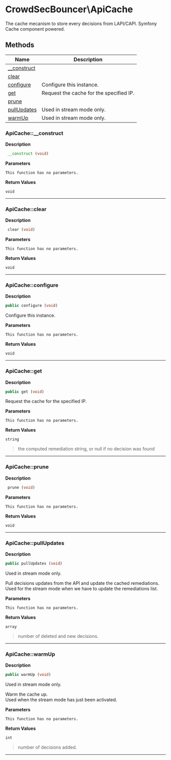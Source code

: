 # CrowdSecBouncer\ApiCache  

The cache mecanism to store every decisions from LAPI/CAPI. Symfony Cache component powered.





## Methods

| Name | Description |
|------|-------------|
|[__construct](#apicache__construct)||
|[clear](#apicacheclear)||
|[configure](#apicacheconfigure)|Configure this instance.|
|[get](#apicacheget)|Request the cache for the specified IP.|
|[prune](#apicacheprune)||
|[pullUpdates](#apicachepullupdates)|Used in stream mode only.|
|[warmUp](#apicachewarmup)|Used in stream mode only.|




### ApiCache::__construct  

**Description**

```php
 __construct (void)
```

 

 

**Parameters**

`This function has no parameters.`

**Return Values**

`void`


<hr />


### ApiCache::clear  

**Description**

```php
 clear (void)
```

 

 

**Parameters**

`This function has no parameters.`

**Return Values**

`void`


<hr />


### ApiCache::configure  

**Description**

```php
public configure (void)
```

Configure this instance. 

 

**Parameters**

`This function has no parameters.`

**Return Values**

`void`


<hr />


### ApiCache::get  

**Description**

```php
public get (void)
```

Request the cache for the specified IP. 

 

**Parameters**

`This function has no parameters.`

**Return Values**

`string`

> the computed remediation string, or null if no decision was found


<hr />


### ApiCache::prune  

**Description**

```php
 prune (void)
```

 

 

**Parameters**

`This function has no parameters.`

**Return Values**

`void`


<hr />


### ApiCache::pullUpdates  

**Description**

```php
public pullUpdates (void)
```

Used in stream mode only. 

Pull decisions updates from the API and update the cached remediations.  
Used for the stream mode when we have to update the remediations list. 

**Parameters**

`This function has no parameters.`

**Return Values**

`array`

> number of deleted and new decisions.


<hr />


### ApiCache::warmUp  

**Description**

```php
public warmUp (void)
```

Used in stream mode only. 

Warm the cache up.  
Used when the stream mode has just been activated. 

**Parameters**

`This function has no parameters.`

**Return Values**

`int`

> number of decisions added.


<hr />

